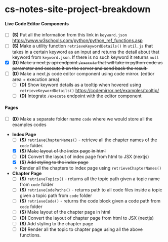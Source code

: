# cs-notes-site-project-breakdown

#### Live Code Editor Components

- [ ] **(S)** Put all the information from this link in `keyword.json`
      https://www.w3schools.com/python/python_ref_functions.asp
- [ ] **(S)** Make a utility function `retrieveKeywordDetails()` in `util.js` that takes in a certain keyword as an input and returns the detail about that keyword from `keyword.json`. If there is no such keyword it returns `null`
- [x] **(D)** ~~Make a next.js api endpoint `/execute` that will take in python code as parameter and execute it on the server and send back the result.~~
- [ ] **(D)** Make a next.js code editor component using code mirror. (edtior area + execution area)
  - [ ] **(D)** Show keyword details as a tooltip when hovered using `retrieveKeywordDetails()`
        https://codemirror.net/examples/tooltip/
  - [ ] **(D)** Integrate `/execute` endpoint with the editor component

#### Pages

- [ ] **(D)** Make a separate folder name `code` where we would store all the examples codes
- **Index Page**
  - [ ] **(S)** `retrieveChapterNames()` - retrieve all the chapter names of the `code` folder.
  - [x] **(S)** ~~Make layout of the index page in html~~
  - [ ] **(D)** Convert the layout of index page from html to JSX (nextjs)
  - [x] **(S)** ~~Add styling to the index page~~
  - Render all the chapters to index page using `retrieveChapterNames()`
- **Chapter Page**
  - [ ] **(S)** `retrieveTopics()` - returns all the topic path given a topic name from `code` folder
  - [ ] **(S)** `retrieveCodePaths()` - returns path to all code files inside a topic given a topic path from `code` folder
  - [ ] **(S)** `retrieveCode()` - returns the code block given a code path from `code` folder
  - [ ] **(S)** Make layout of the chapter page in html
  - [ ] **(D)** Convert the layout of chapter page from html to JSX (nextjs)
  - [ ] **(S)** Add styling to the chapter page
  - [ ] **(D)** Render all the topic to chapter page using all the above functions.
